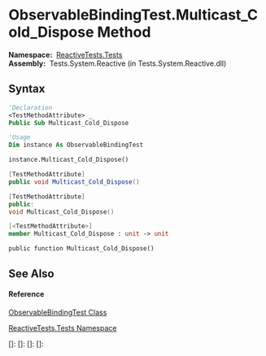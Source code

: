 # ObservableBindingTest.Multicast\_Cold\_Dispose Method

**Namespace:**  [ReactiveTests.Tests](ReactiveTests.Tests\ReactiveTests.Tests.md)  
**Assembly:**  Tests.System.Reactive (in Tests.System.Reactive.dll)

## Syntax

```vb
'Declaration
<TestMethodAttribute> _
Public Sub Multicast_Cold_Dispose
```

```vb
'Usage
Dim instance As ObservableBindingTest

instance.Multicast_Cold_Dispose()
```

```csharp
[TestMethodAttribute]
public void Multicast_Cold_Dispose()
```

```c++
[TestMethodAttribute]
public:
void Multicast_Cold_Dispose()
```

```fsharp
[<TestMethodAttribute>]
member Multicast_Cold_Dispose : unit -> unit 
```

```jscript
public function Multicast_Cold_Dispose()
```

## See Also

#### Reference

[ObservableBindingTest Class](ObservableBindingTest\ObservableBindingTest.md)

[ReactiveTests.Tests Namespace](ReactiveTests.Tests\ReactiveTests.Tests.md)

[]: 
[]: 
[]: 
[]: 